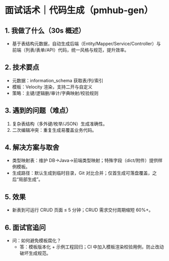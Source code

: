 # 面试话术｜代码生成（pmhub-gen）

## 1. 我做了什么（30s 概述）
- 基于表结构元数据，自动生成后端（Entity/Mapper/Service/Controller）与前端（列表/表单/API）代码，统一风格与规范，提升效率。

## 2. 技术要点
- 元数据：information_schema 获取表/列/索引
- 模板：Velocity 渲染，支持二开与自定义
- 策略：主键/逻辑删/审计/字典映射/校验规则

## 3. 遇到的问题（难点）
1) 复杂表结构（多外键/枚举/JSON）生成准确性。
2) 二次编辑冲突：重复生成易覆盖业务代码。

## 4. 解决方案与取舍
- 类型映射表：维护 DB→Java→前端类型映射；特殊字段（dict/附件）提供样例模板。
- 生成路径：默认生成到临时目录，Git 对比合并；仅首生成可落盘覆盖，之后“局部生成”。

## 5. 效果
- 新表到可运行 CRUD 页面 ≤ 5 分钟；CRUD 需求交付周期缩短 60%+。

## 6. 面试官追问
- 问：如何避免模板腐化？
  - 答：模板版本化 + 示例工程回归；CI 中加入模板渲染校验用例，防止改动破坏生成规范。
